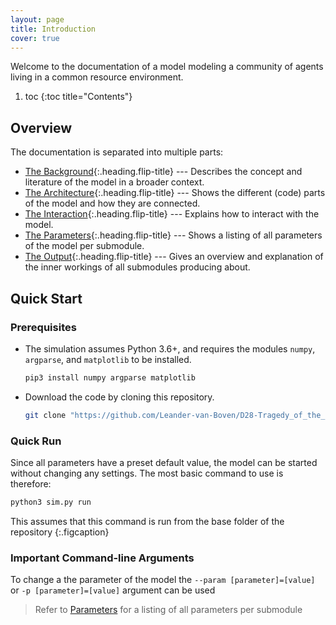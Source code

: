 ```yaml
---
layout: page
title: Introduction
cover: true
---
```


Welcome to the documentation of a model modeling a community of agents living in a common resource environment. 

1. toc
{:toc title="Contents"}

## Overview
The documentation is separated into multiple parts:

* [The Background](/pages/background/){:.heading.flip-title} --- Describes the concept and literature of the model in a broader context.
* [The Architecture](/pages/architecture){:.heading.flip-title} --- Shows the different (code) parts of the model and how they are connected.
* [The Interaction](/pages/interaction){:.heading.flip-title} --- Explains how to interact with the model.
* [The Parameters](/pages/parameters){:.heading.flip-title} --- Shows a listing of all parameters of the model per submodule.
* [The Output](/pages/output){:.heading.flip-title} --- Gives an overview and explanation of the inner workings of all submodules producing about.

## Quick Start
### Prerequisites
* The simulation assumes Python 3.6+, and requires the modules `numpy`, `argparse`, and `matplotlib` to be installed.
  ```bash
  pip3 install numpy argparse matplotlib
  ``` 
* Download the code by cloning this repository.
  ```bash
  git clone "https://github.com/Leander-van-Boven/D28-Tragedy_of_the_Commons"
  ```

### Quick Run
Since all parameters have a preset default value, the model can be started without changing any settings. The most basic command to use is therefore:
```bash
python3 sim.py run
```
This assumes that this command is run from the base folder of the repository
{:.figcaption}

### Important Command-line Arguments
To change a the parameter of the model the `--param [parameter]=[value]` or `-p [parameter]=[value]` argument can be used 

> Refer to [Parameters](/pages/parameters) for a listing of all parameters per submodule